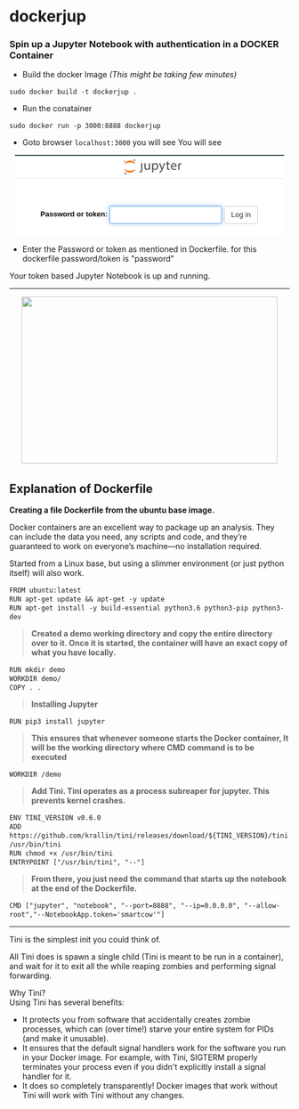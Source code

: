 # dockerjup

### Spin up a Jupyter Notebook with authentication in a DOCKER Container

- Build the docker Image _(This might be taking few minutes)_
```
sudo docker build -t dockerjup .
```
- Run the conatainer
```
sudo docker run -p 3000:8888 dockerjup
```
- Goto browser `localhost:3000` you will see
  You will see 
<p align="center">
  <img src="https://github.com/imSrbh/dockerjup/blob/master/jup.png?raw=true">
</p>

- Enter the Password or token as mentioned in Dockerfile. for this dockerfile password/token is "password"

Your token based Jupyter Notebook is up and running.

---
<p align="center">
  <img width="460" height="300" src="https://pbs.twimg.com/media/EUBZsErU8AMKb9I?format=jpg&name=small">
</p>

## Explanation of Dockerfile

**Creating a file Dockerfile from the ubuntu base image.**

Docker containers are an excellent way to package up an analysis. They can include the data you need, any scripts and code, and they’re guaranteed to work on everyone’s machine—no installation required.  

Started from a Linux base, but using a slimmer environment (or just python itself) will also work.
```
FROM ubuntu:latest
RUN apt-get update && apt-get -y update
RUN apt-get install -y build-essential python3.6 python3-pip python3-dev
```

>**Created a demo working directory and copy the entire directory over to it. Once it is started, the container will have an exact copy of what you have locally.**
```
RUN mkdir demo
WORKDIR demo/
COPY . .
```

>**Installing Jupyter**  
```
RUN pip3 install jupyter
```

>**This ensures that whenever someone starts the Docker container, It will be the working directory where CMD command is to be executed**
```
WORKDIR /demo
```

>**Add Tini. Tini operates as a process subreaper for jupyter. This prevents kernel crashes.**
```
ENV TINI_VERSION v0.6.0
ADD https://github.com/krallin/tini/releases/download/${TINI_VERSION}/tini /usr/bin/tini
RUN chmod +x /usr/bin/tini
ENTRYPOINT ["/usr/bin/tini", "--"]
```

>**From there, you just need the command that starts up the notebook at the end of the Dockerfile.**


```
CMD ["jupyter", "notebook", "--port=8888", "--ip=0.0.0.0", "--allow-root","--NotebookApp.token='smartcow'"]
```


---

Tini is the simplest init you could think of.  

All Tini does is spawn a single child (Tini is meant to be run in a container), and wait for it to exit all the while reaping zombies and performing signal forwarding.  

Why Tini?  
Using Tini has several benefits:  

- It protects you from software that accidentally creates zombie processes, which can (over time!) starve your entire system for PIDs (and make it unusable).  
- It ensures that the default signal handlers work for the software you run in your Docker image. For example, with Tini, SIGTERM properly terminates your process even if you didn't explicitly install a signal handler for it.  
- It does so completely transparently! Docker images that work without Tini will work with Tini without any changes.
